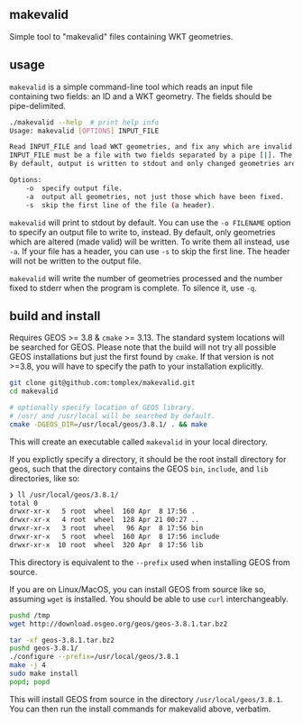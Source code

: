 ## makevalid

Simple tool to "makevalid" files containing WKT geometries.


## usage

`makevalid` is a simple command-line tool which reads an input file containing two fields: an ID and a WKT geometry. 
The fields should be pipe-delimited. 

```bash
./makevalid --help  # print help info
Usage: makevalid [OPTIONS] INPUT_FILE

Read INPUT_FILE and load WKT geometries, and fix any which are invalid.
INPUT_FILE must be a file with two fields separated by a pipe [|]. The first field should be an ID, and the second should be the WKT geometry to be made valid. The file should have no header.
By default, output is written to stdout and only changed geometries are written.

Options:
	-o	specify output file.
	-a	output all geometries, not just those which have been fixed.
	-s	skip the first line of the file (a header).
```

`makevalid` will print to stdout by default. You can use the `-o FILENAME` option to specify an output file to write to, instead.
By default, only geometries which are altered (made valid) will be written. To write them all instead, use `-a`.
If your file has a header, you can use `-s` to skip the first line. The header will not be written to the output file. 

`makevalid` will write the number of geometries processed and the number fixed to stderr when the program is complete.
To silence it, use `-q`.

## build and install

Requires GEOS >= 3.8 & `cmake` >= 3.13. The standard system locations
will be searched for GEOS. Please note that the build will not try all 
possible GEOS installations but just the first found by `cmake`. If that version
is not >=3.8, you will have to specify the path to your installation explicitly. 

```bash
git clone git@github.com:tomplex/makevalid.git
cd makevalid

# optionally specify location of GEOS library.
# /usr/ and /usr/local will be searched by default.
cmake -DGEOS_DIR=/usr/local/geos/3.8.1/ . && make
```

This will create an executable called `makevalid` in your local directory. 

If you explictly specify a directory, it should be the root install directory for geos, such that 
the directory contains the GEOS `bin`, `include`, and `lib` directories, like so:

```bash
❯ ll /usr/local/geos/3.8.1/
total 0
drwxr-xr-x   5 root  wheel  160 Apr  8 17:56 .
drwxr-xr-x   4 root  wheel  128 Apr 21 00:27 ..
drwxr-xr-x   3 root  wheel   96 Apr  8 17:56 bin
drwxr-xr-x   5 root  wheel  160 Apr  8 17:56 include
drwxr-xr-x  10 root  wheel  320 Apr  8 17:56 lib
```

This directory is equivalent to the `--prefix` used when installing GEOS from source.

If you are on Linux/MacOS, you can install GEOS from source like so, assuming `wget` 
is installed. You should be able to use `curl` interchangeably.

```bash
pushd /tmp
wget http://download.osgeo.org/geos/geos-3.8.1.tar.bz2

tar -xf geos-3.8.1.tar.bz2
pushd geos-3.8.1/
./configure --prefix=/usr/local/geos/3.8.1
make -j 4 
sudo make install
popd; popd
```

This will install GEOS from source in the directory `/usr/local/geos/3.8.1`. You can then run the install commands for makevalid
above, verbatim.
